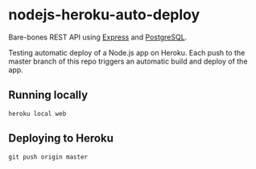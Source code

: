 # nodejs-heroku-auto-deploy

Bare-bones REST API using [Express](http://expressjs.com/) and [PostgreSQL](https://www.postgresql.org/).

Testing automatic deploy of a Node.js app on Heroku.
Each push to the master branch of this repo triggers an automatic build and deploy of the app.

## Running locally

```
heroku local web
```

## Deploying to Heroku

```
git push origin master
```